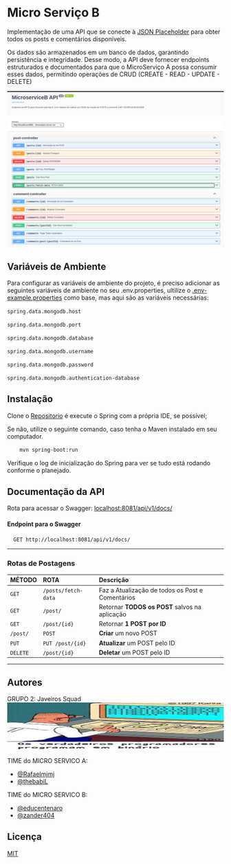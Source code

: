 # Micro Serviço B

Implementação de uma API que se conecte à [JSON Placeholder](https://jsonplaceholder.typicode.com) para obter todos os posts e comentários disponíveis.

Os dados são armazenados em um banco de dados, garantindo persistência e integridade. Desse modo, a API deve fornecer endpoints estruturados e documentados para que o MicroServiço A possa consumir esses dados, permitindo operações de CRUD (CREATE - READ - UPDATE - DELETE)


![img.png](img.png)
## Variáveis de Ambiente

Para configurar as variáveis de ambiente do projeto, é preciso adicionar as seguintes variáveis de ambiente no seu .env.properties, ultilize o [.env-example.properties](https://github.com/CompassDesafio2/Api-2/blob/main/src/main/resources/.env-example.properties) como base, mas aqui são as variáveis necessárias:


`spring.data.mongodb.host`

`spring.data.mongodb.port`

`spring.data.mongodb.database`

`spring.data.mongodb.username`

`spring.data.mongodb.password`

`spring.data.mongodb.authentication-database`

## Instalação

Clone o [Repositorio](https://github.com/CompassDesafio2/Api-2) é execute o Spring com a própria IDE, se possível;

Se não, utilize o seguinte comando, caso tenha o Maven instalado em seu computador.

```bash
    mvn spring-boot:run  
```


Verifique o log de inicialização do Spring para ver se tudo está rodando conforme o planejado.










## Documentação da API

Rota para acessar o Swagger: [localhost:8081/api/v1/docs/](http://localhost:8081/api/v1/docs/)

#### Endpoint para o Swagger

```http
  GET http://localhost:8081/api/v1/docs/
  ```


---
### Rotas de Postagens


| MÉTODO    | ROTA                | Descrição                                   |
|:----------|:--------------------| :------------------------------------------ |
| `GET`     | `/posts/fetch-data` | Faz a Atualização de todos os Post e Comentários   |
| `GET`     | `/post/`            | Retornar **TODOS os POST** salvos na aplicação |
| `GET`     | `/post/{id}`        | Retornar **1 POST por ID** |
| `/post/`  | `POST `             | **Criar** um novo POST |
| `PUT`     | `PUT /post/{id}`    | **Atualizar** um POST pelo ID |
| `DELETE ` | `/post/{id}`           | **Deletar** um POST pelo ID |


___










## Autores

GRUPO 2: Javeiros Squad
![img_1.png](img_1.png)

TIME do MICRO SERVICO A:
- [@Rafaelmjmj](https://github.com/Rafaelmjmj)
- [@thebabiL](https://github.com/thebabiL)


TIME do MICRO SERVICO B:
- [@educentenaro](https://github.com/educentenaro)
- [@zander404](https://www.github.com/zander404)


## Licença

[MIT](https://choosealicense.com/licenses/mit/)

